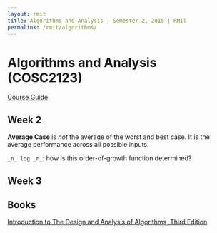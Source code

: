 ```yaml
---
layout: rmit
title: Algorithms and Analysis | Semester 2, 2015 | RMIT
permalink: /rmit/algorithms/
---
```


# Algorithms and Analysis (COSC2123)

[Course Guide](http://www1.rmit.edu.au/courses/cosc21231450)

## Week 2

__Average Case__ is _not_ the average of the worst and best case. It is the average performance across all possible inputs.

`_n_ log _n_`: how is this order-of-growth function determined?

## Week 3






## Books

[Introduction to The Design and Analysis of Algorithms, Third Edition](/rmit/books/design-and-analysis-of-algorithms/)